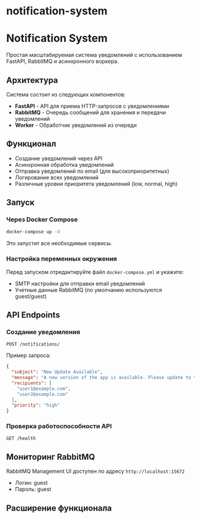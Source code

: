 # notification-system

# Notification System

Простая масштабируемая система уведомлений с использованием FastAPI, RabbitMQ и асинхронного воркера.

## Архитектура

Система состоит из следующих компонентов:

- **FastAPI** - API для приема HTTP-запросов с уведомлениями
- **RabbitMQ** - Очередь сообщений для хранения и передачи уведомлений
- **Worker** - Обработчик уведомлений из очереди

## Функционал

- Создание уведомлений через API
- Асинхронная обработка уведомлений
- Отправка уведомлений по email (для высокоприоритетных)
- Логирование всех уведомлений
- Различные уровни приоритета уведомлений (low, normal, high)

## Запуск

### Через Docker Compose

```bash
docker-compose up -d
```

Это запустит все необходимые сервисы.

### Настройка переменных окружения

Перед запуском отредактируйте файл `docker-compose.yml` и укажите:

- SMTP настройки для отправки email уведомлений
- Учетные данные RabbitMQ (по умолчанию используются guest/guest)

## API Endpoints

### Создание уведомления

```
POST /notifications/
```

Пример запроса:

```json
{
  "subject": "New Update Available",
  "message": "A new version of the app is available. Please update to the latest version.",
  "recipients": [
    "user1@example.com",
    "user2@example.com"
  ],
  "priority": "high"
}

```

### Проверка работоспособности API

```
GET /health
```

## Мониторинг RabbitMQ

RabbitMQ Management UI доступен по адресу `http://localhost:15672`

- Логин: guest
- Пароль: guest

## Расширение функционала

